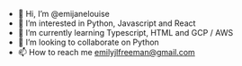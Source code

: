 - 👋 Hi, I’m @emijanelouise
- 👀 I’m interested in Python, Javascript and React
- 🌱 I’m currently learning Typescript, HTML and GCP / AWS
- 💞️ I’m looking to collaborate on Python
- 📫 How to reach me emilyjlfreeman@gmail.com

<!---
emijanelouise/emijanelouise is a ✨ special ✨ repository because its `README.md` (this file) appears on your GitHub profile.
You can click the Preview link to take a look at your changes.
--->
